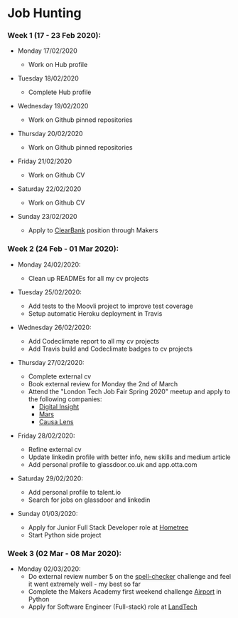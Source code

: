 # Job Hunting

### Week 1 (17 - 23 Feb 2020):

* Monday 17/02/2020
  - Work on Hub profile

* Tuesday 18/02/2020
  - Complete Hub profile

* Wednesday 19/02/2020
  - Work on Github pinned repositories

* Thursday 20/02/2020
  - Work on Github pinned repositories

* Friday 21/02/2020
  - Work on Github CV

* Saturday 22/02/2020
  - Work on Github CV

* Sunday 23/02/2020
  - Apply to [ClearBank](https://www.clear.bank/) position through Makers

### Week 2 (24 Feb - 01 Mar 2020):

* Monday 24/02/2020:
  - Clean up READMEs for all my cv projects

* Tuesday 25/02/2020:
  - Add tests to the Moovli project to improve test coverage
  - Setup automatic Heroku deployment in Travis

* Wednesday 26/02/2020:
  - Add Codeclimate report to all my cv projects
  - Add Travis build and Codeclimate badges to cv projects

* Thursday 27/02/2020:
  - Complete external cv
  - Book external review for Monday the 2nd of March
  - Attend the "London Tech Job Fair Spring 2020" meetup and apply to the following companies:
    - [Digital Insight](https://www.digital-insight.com/)
    - [Mars](https://www.mars.com/)
    - [Causa Lens](https://www.causalens.com/)
  
* Friday 28/02/2020:
  - Refine external cv
  - Update linkedin profile with better info, new skills and medium article
  - Add personal profile to glassdoor.co.uk and app.otta.com
  
* Saturday 29/02/2020:
  - Add personal profile to talent.io
  - Search for jobs on glassdoor and linkedin
  
* Sunday 01/03/2020:
  - Apply for Junior Full Stack Developer role at [Hometree](https://www.hometree.co.uk/)
  - Start Python side project

### Week 3 (02 Mar - 08 Mar 2020):

* Monday 02/03/2020:
  - Do external review number 5 on the [spell-checker](https://github.com/AndreaDiotallevi/spell-checker) challenge and feel it went extremely well - my best so far
  - Complete the Makers Academy first weekend challenge [Airport](https://github.com/AndreaDiotallevi/airport-python/tree/master) in Python
  - Apply for Software Engineer (Full-stack) role at [LandTech](https://land.tech/)
